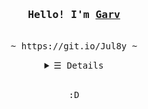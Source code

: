<h3 align="center"><samp>Hello!
I'm <b><a rel="nofollow noopener noreferrer" target="_blank" href="https://garv-shah.github.io">Garv</a></b></samp></h3>
<p align="center"><br>
  <samp>
    ~ https://git.io/Jul8y ~ <br>
  </samp>
</p>
<details align="center">
   <summary> <samp>&#9776; Details</samp></summary>
   <p align="center">
     <br>
      <a href="https://github.com/garv-shah?tab=repositories" target="_blank"><img alt="Code" src="https://img.shields.io/badge/-code-000000?style=flat-square&logo=Plex&logoColor=white"></a>
      <a href="https://github.com/garv-shah?tab=repositories&language=python" target="_blank"><img alt="Python" src="https://img.shields.io/badge/-Python-3572A5?style=flat-square&logo=Python&logoColor=white"></a>
      <a href="https://github.com/garv-shah?tab=repositories&language=javascript" target="_blank"><img alt="Javascript" src="https://img.shields.io/badge/-Javascript-f1e05a?style=flat-square&logo=Javascript&logoColor=white"></a>
      <a href="https://github.com/garv-shah?tab=repositories&language=dart" target="_blank"><img alt="Dart" src="https://img.shields.io/badge/-Flutter-375eab?style=flat-square&logo=Flutter&logoColor=white"></a>
      <a href="https://github.com/garv-shah?tab=repositories&language=html" target="_blank"><img alt="HTML" src="https://img.shields.io/badge/-HTML-E34F26?style=flat-square&logo=HTML5&logoColor=white"></a>
  <br>
  <a href="https://www.linkedin.com/in/garvshah/" target="_blank">
    <img src="https://github-readme-stats.vercel.app/api?username=garv-shah&theme=noctis_minimus&show_icons=true">
    <img src="https://api.githubtrends.io/user/svg/garv-shah/repos?time_range=one_year&include_private=True&theme=dark">
  </a><br>
     <a href="https://www.wwdcscholars.com/s/DF1A5147-A993-44E4-8739-8A050139A7BA" target="_blank"><img alt="Apple Scholarship" src="https://img.shields.io/badge/-2021%20WWDC%20Scholar-000000?style=flat-square&logo=apple&logoColor=white"></a>
     <a href="https://garv-shah.github.io" target="_blank"><img alt="GitHub Visits" src="https://badges.strrl.dev/visits/garv-shah/garv-shah"/></a>
     <a href="https://www.youtube.com/watch?v=dQw4w9WgXcQ" target="_blank"><img alt="GitHub Commits Monthly" src="https://badges.strrl.dev/contributions/monthly/garv-shah"></a>
  </samp>
  </p>
</details>
<br>
<samp>
  <p align="center">
    :D<br>
  </p>
</samp>
